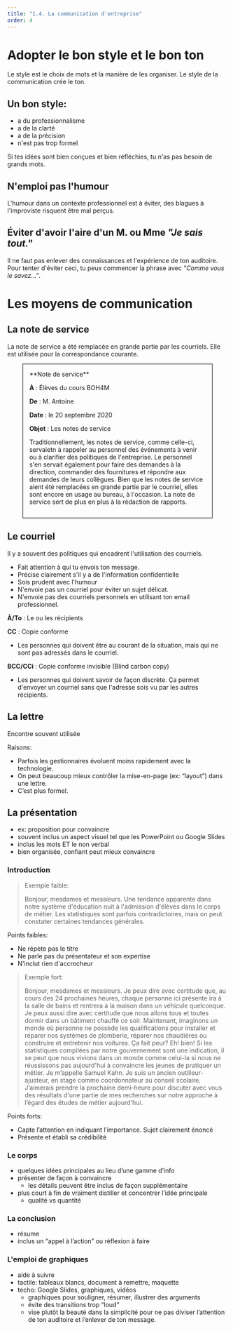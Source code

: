 ```yaml
---
title: "1.4. La communication d'entreprise"
order: 4
---
```

# Adopter le bon style et le bon ton
Le style est le choix de mots et la manière de les organiser. Le style de la communication crée le ton.

## Un bon style:
* a du professionnalisme
* a de la clarté
* a de la précision
* n'est pas trop formel

Si tes idées sont bien conçues et bien réfléchies, tu n'as pas besoin de grands mots.

## N'emploi pas l'humour
L'humour dans un contexte professionnel est à éviter, des blagues à l'improviste risquent être mal perçus.

## Éviter d'avoir l'aire d'un M. ou Mme *"Je sais tout."*

Il ne faut pas enlever des connaissances et l'expérience de ton auditoire. Pour tenter d'éviter ceci, tu peux commencer la phrase avec *"Comme vous le savez..."*.

# Les moyens de communication

## La note de service

La note de service a été remplacée en grande partie par les courriels. Elle est utilisée pour la correspondance courante.

<div style="width: 80%; border: 1px solid black; padding: 1em; margin: 1em auto;">**Note de service**

**À** : Élèves du cours BOH4M

**De** : M. Antoine

**Date** : le 20 septembre 2020

**Objet** : Les notes de service

Traditionnellement, les notes de service, comme celle-ci, servaietn à rappeler au personnel des événements à venir ou à clarifier des politiques de l'entreprise. Le personnel s'en servait également pour faire des demandes à la direction, commander des fournitures et répondre aux demandes de leurs collègues.
Bien que les notes de service aient été remplacées en grande partie par le courriel, elles sont encore en usage au bureau, à l'occasion. La note de service sert de plus en plus à la rédaction de rapports.
</div>

## Le courriel

Il y a souvent des politiques qui encadrent l'utilisation des courriels.
* Fait attention à qui tu envois ton message.
* Précise clairement s'il y a de l'information confidentielle
* Sois prudent avec l'humour
* N'envoie pas un courriel pour éviter un sujet délicat.
* N'envoie pas des courriels personnels en utilisant ton email professionnel.

**À/To** : Le ou les récipients

**CC** : Copie conforme
* Les personnes qui doivent être au courant de la situation, mais qui ne sont pas adressés dans le courriel.

**BCC/CCi** : Copie conforme invisible (Blind carbon copy)
* Les personnes qui doivent savoir de façon discrète. Ça permet d'envoyer un courriel sans que l'adresse sois vu par les autres récipients.

## La lettre

Encontre souvent utilisée

Raisons:
* Parfois les gestionnaires évoluent moins rapidement avec la technologie.
* On peut beaucoup mieux contrôler la mise-en-page (ex: “layout”) dans une lettre.
* C’est plus formel.

<LinkCard title="Comment écrire une lettre formelle" url="https://www.francepodcasts.com/2018/08/29/la-lettre-formelle-la-presentation" />

## La présentation

* ex: proposition pour convaincre
* souvent inclus un aspect visuel tel que les PowerPoint ou Google Slides
* inclus les mots ET le non verbal
* bien organisée, confiant peut mieux convaincre

### Introduction

> Exemple faible:
>
> Bonjour, mesdames et messieurs. Une tendance apparente dans notre système d'éducation nuit à l'admission d'élèves dans le corps de métier. Les statistiques sont parfois contradictoires, mais on peut constater certaines tendances générales.

Points faibles:
* Ne répète pas le titre
* Ne parle pas du présentateur et son expertise
* N'inclut rien d'accrocheur

> Exemple fort:
>
> Bonjour, mesdames et messieurs. Je peux dire avec certitude que, au
cours des 24 prochaines heures, chaque personne ici présente ira à la
salle de bains et rentrera à la maison dans un véhicule quelconque. Je
peux aussi dire avec certitude que nous allons tous et toutes dormir
dans un bâtiment chauffé ce soir. Maintenant, imaginons un monde où
personne ne possède les qualifications pour installer et réparer nos
systèmes de plomberie, réparer nos chaudières ou construire et
entretenir nos voitures. Ça fait peur? Eh! bien! Si les statistiques
compilées par notre gouvernement sont une indication, il se peut que
nous vivions dans un monde comme celui-la si nous ne réussissons pas
aujourd'hui à convaincre les jeunes de pratiquer un métier. Je m’appelle
Samuel Kahn. Je suis un ancien outilleur-ajusteur, en stage comme
coordonnateur au conseil scolaire. J’aimerais prendre la prochaine
demi-heure pour discuter avec vous des résultats d'une partie de mes
recherches sur notre approche à l’égard des études de métier
aujourd'hui.

Points forts:
* Capte l’attention en indiquant l’importance. 
  Sujet clairement énoncé
* Présente et établi sa crédibilité
 
### Le corps

* quelques idées principales au lieu d’une gamme d’info
* présenter de façon à convaincre
  * les détails peuvent être inclus de façon supplémentaire
* plus court à fin de vraiment distiller et concentrer l’idée principale
  * qualité vs quantité
  
### La conclusion
* résume
* inclus un “appel à l’action” ou réflexion à faire

### L'emploi de graphiques
* aide à suivre
* tactile: tableaux blancs, document à remettre, maquette
* techo: Google Slides, graphiques, vidéos
  * graphiques pour souligner, résumer, illustrer des arguments
  * évite des transitions trop “loud”
  * vise plutôt la beauté dans la simplicité pour ne pas diviser l’attention de ton auditoire et l’enlever de ton message.






